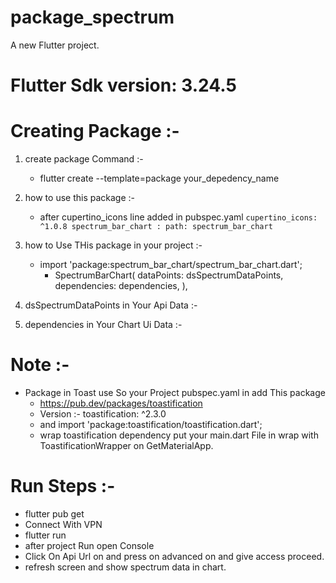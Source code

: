 # package_spectrum

A new Flutter project.

# Flutter Sdk version: 3.24.5

# Creating Package :-
1. create package Command :-
    - flutter create --template=package your_depedency_name

2. how to use this package :-
    - after cupertino_icons line added in pubspec.yaml
      `cupertino_icons: ^1.0.8
       spectrum_bar_chart :
            path: spectrum_bar_chart`

3. how to Use THis package in your project :-
    - import 'package:spectrum_bar_chart/spectrum_bar_chart.dart';
      - SpectrumBarChart(
        dataPoints: dsSpectrumDataPoints,
        dependencies: dependencies,
        ),

4. dsSpectrumDataPoints in Your Api Data :-
5. dependencies in Your Chart Ui Data :-

# Note :-
- Package in Toast use So your Project pubspec.yaml in add This package
  - https://pub.dev/packages/toastification
  - Version :- toastification: ^2.3.0
  - and import 'package:toastification/toastification.dart';
  - wrap toastification dependency put your main.dart File in wrap with ToastificationWrapper on GetMaterialApp.

  
# Run Steps :- 
- flutter pub get
- Connect With VPN
- flutter run
- after project Run open Console
- Click On Api Url on and press on advanced on and give access proceed.
- refresh screen and show spectrum data in chart.




